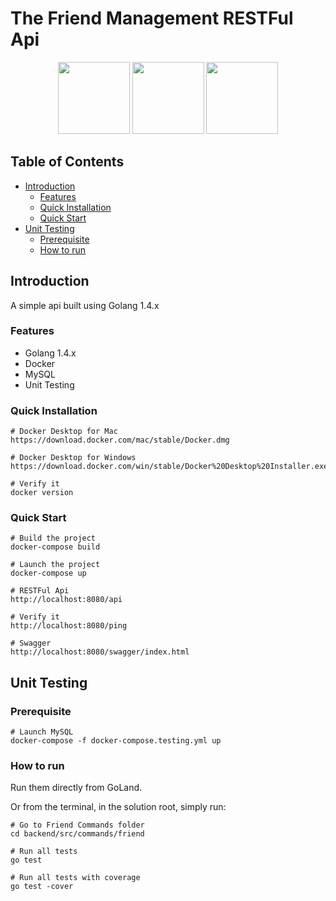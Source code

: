 # The Friend Management RESTFul Api

<p align="center">
  <img height="115px" src="https://www.docker.com/sites/default/files/social/docker_facebook_share.png"/>
  <img height="115px" src="https://logos-download.com/wp-content/uploads/2019/01/Golang_Logo.png"/>
  <img height="115px" src="https://www.mysql.com/common/logos/logo-mysql-170x115.png"/>
</p>

## Table of Contents
- [Introduction](#introduction)        
    - [Features](#features)
    - [Quick Installation](#quick-installation)
    - [Quick Start](#quick-start)      
- [Unit Testing](#unit-testing)
    - [Prerequisite](#prerequisite)
    - [How to run](#how-to-run)

## Introduction

A simple api built using Golang 1.4.x

### Features

- Golang 1.4.x
- Docker
- MySQL
- Unit Testing

### Quick Installation
```
# Docker Desktop for Mac
https://download.docker.com/mac/stable/Docker.dmg

# Docker Desktop for Windows
https://download.docker.com/win/stable/Docker%20Desktop%20Installer.exe

# Verify it
docker version
```

### Quick Start
```
# Build the project
docker-compose build

# Launch the project
docker-compose up

# RESTFul Api
http://localhost:8080/api

# Verify it
http://localhost:8080/ping

# Swagger
http://localhost:8080/swagger/index.html
```

## Unit Testing

### Prerequisite

```
# Launch MySQL
docker-compose -f docker-compose.testing.yml up
```

### How to run

Run them directly from GoLand.

Or from the terminal, in the solution root, simply run:

```
# Go to Friend Commands folder
cd backend/src/commands/friend

# Run all tests
go test

# Run all tests with coverage
go test -cover
```